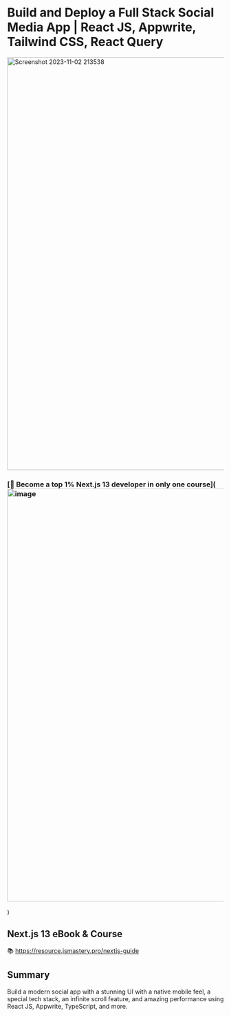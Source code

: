 # Build and Deploy a Full Stack Social Media App | React JS, Appwrite, Tailwind CSS, React Query
<img width="960" alt="Screenshot 2023-11-02 213538" src="https://github.com/suman-3/Snapgram/assets/136931230/c61aac39-27ad-49a8-b279-5b6a84dbb6f6">

### [🌟 Become a top 1% Next.js 13 developer in only one course](<img width="960" alt="image" src="https://github.com/suman-3/Snapgram/assets/136931230/d88ec777-7a30-407b-a7a6-6cad7df0dcd3">
)

## Next.js 13 eBook & Course
📚 https://resource.jsmastery.pro/nextjs-guide

## Summary
Build a modern social app with a stunning UI with a native mobile feel, a special tech stack, an infinite scroll feature, and amazing performance using React JS, Appwrite, TypeScript, and more.
